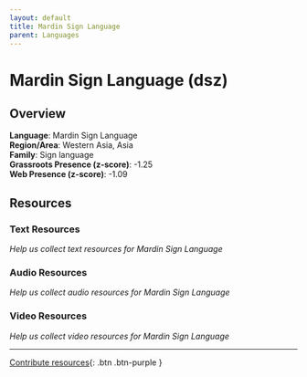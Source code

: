 ```yaml
---
layout: default
title: Mardin Sign Language
parent: Languages
---
```


# Mardin Sign Language (dsz)

## Overview

**Language**: Mardin Sign Language  
**Region/Area**: Western Asia, Asia  
**Family**: Sign language  
**Grassroots Presence (z-score)**: -1.25  
**Web Presence (z-score)**: -1.09  

## Resources

### Text Resources
*Help us collect text resources for Mardin Sign Language*

### Audio Resources
*Help us collect audio resources for Mardin Sign Language*

### Video Resources
*Help us collect video resources for Mardin Sign Language*

---

[Contribute resources](https://forms.office.com/e/1SfLJx3u1r){: .btn .btn-purple }
